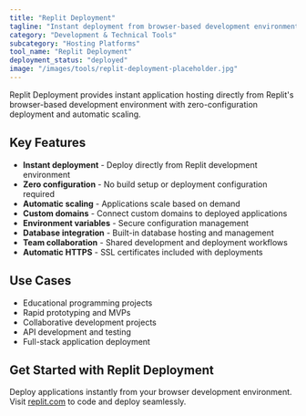 ```yaml
---
title: "Replit Deployment"
tagline: "Instant deployment from browser-based development environment"
category: "Development & Technical Tools"
subcategory: "Hosting Platforms"
tool_name: "Replit Deployment"
deployment_status: "deployed"
image: "/images/tools/replit-deployment-placeholder.jpg"
---
```

Replit Deployment provides instant application hosting directly from Replit's browser-based development environment with zero-configuration deployment and automatic scaling.

## Key Features

- **Instant deployment** - Deploy directly from Replit development environment
- **Zero configuration** - No build setup or deployment configuration required
- **Automatic scaling** - Applications scale based on demand
- **Custom domains** - Connect custom domains to deployed applications
- **Environment variables** - Secure configuration management
- **Database integration** - Built-in database hosting and management
- **Team collaboration** - Shared development and deployment workflows
- **Automatic HTTPS** - SSL certificates included with deployments

## Use Cases

- Educational programming projects
- Rapid prototyping and MVPs
- Collaborative development projects
- API development and testing
- Full-stack application deployment

## Get Started with Replit Deployment

Deploy applications instantly from your browser development environment. Visit [replit.com](https://replit.com) to code and deploy seamlessly.